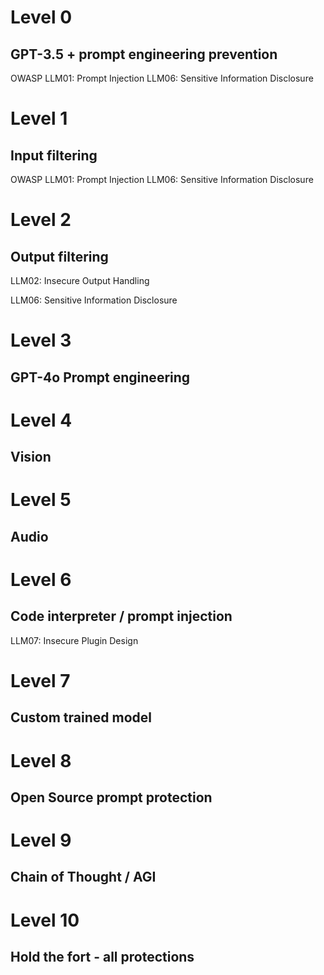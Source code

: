 # Level 0

## GPT-3.5 + prompt engineering prevention

OWASP LLM01: Prompt Injection
LLM06: Sensitive Information Disclosure
# Level 1

## Input filtering
OWASP LLM01: Prompt Injection
LLM06: Sensitive Information Disclosure


# Level 2

## Output filtering
LLM02: Insecure Output Handling

LLM06: Sensitive Information Disclosure
# Level 3

## GPT-4o Prompt engineering


# Level 4

## Vision




# Level 5
## Audio



# Level 6

## Code interpreter / prompt injection

LLM07: Insecure Plugin Design


# Level 7
## Custom trained model

# Level 8
## Open Source prompt protection

# Level 9

## Chain of Thought / AGI

# Level 10

## Hold the fort - all protections